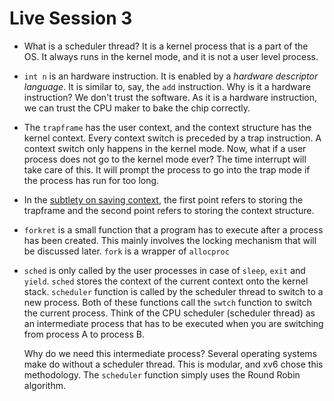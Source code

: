 # Live Session 3

- What is a scheduler thread? It is a kernel process that is a part of the OS. It always runs in the kernel mode, and it is not a user level process.

- `int n` is an hardware instruction. It is enabled by a *hardware descriptor language*. It is similar to, say,  the `add` instruction. Why is it a hardware instruction? We don't trust the software. As it is a hardware instruction, we can trust the CPU maker to bake the chip correctly.

- The `trapframe` has the user context, and the context structure has the kernel context. Every context switch is preceded by a trap instruction. A context switch only happens in the kernel mode. Now, what if a user process does not go to the kernel mode ever? The time interrupt will take care of this. It will prompt the process to go into the trap mode if the process has run for too long.

- In the [subtlety on saving context](#a-subtlety-on-saving-context), the first point refers to storing the trapframe and the second point refers to storing the context structure.

- `forkret` is a small function that a program has to execute after a process has been created. This mainly involves the locking mechanism that will be discussed later. `fork` is a wrapper of `allocproc`

- `sched` is only called by the user processes in case of `sleep`, `exit` and `yield`. `sched` stores the context of the current context onto the kernel stack. `scheduler` function is called by the scheduler thread to switch to a new process. Both of these functions call the `swtch` function to switch the current process. Think of the CPU scheduler (scheduler thread) as an intermediate process that has to be executed when you are switching from process A to process B. 

  Why do we need this intermediate process? Several operating systems make do without a scheduler thread. This is modular, and xv6 chose this methodology. The `scheduler` function simply uses the Round Robin algorithm.